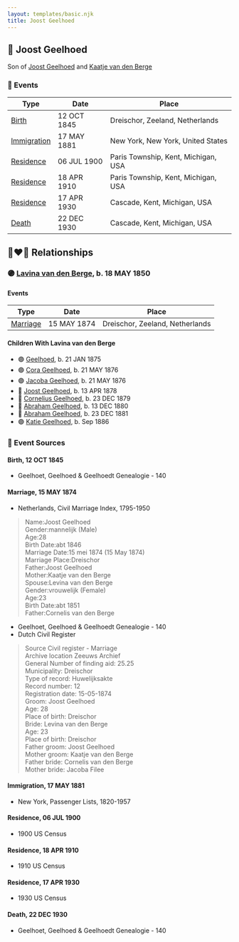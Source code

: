 ```yaml
---
layout: templates/basic.njk
title: Joost Geelhoed
---
```

## 🔵 Joost Geelhoed

Son of [Joost Geelhoed](/people/7/72031888) and [Kaatje van den Berge](/people/3/32271874)

### 📆 Events

Type | Date | Place
------ | ------ | ------
[Birth](#event-f937ac64-bfba-46b6-8803-f008c2891090) | 12 OCT 1845 | Dreischor, Zeeland, Netherlands
[Immigration](#event-66f3154f-9b1c-4ac4-b3fe-b872b871190e) | 17 MAY 1881 | New York, New York, United States
[Residence](#event-00e4904d-8cde-41a8-ace2-b5030914f876) | 06 JUL 1900 | Paris Township, Kent, Michigan, USA
[Residence](#event-043965e8-8cbd-4c93-8a43-efcff84cdb90) | 18 APR 1910 | Paris Township, Kent, Michigan, USA
[Residence](#event-6243e071-f1ab-4453-8514-8be0490c2d6e) | 17 APR 1930 | Cascade, Kent, Michigan, USA
[Death](#event-f7cbdd80-80f9-43b0-807e-490b1820de79) | 22 DEC 1930 | Cascade, Kent, Michigan, USA

## 👩‍❤️‍👨 Relationships

### 🟣 [Lavina van den Berge](/people/7/71558365), b. 18 MAY 1850

#### Events

Type | Date | Place
------ | ------ | ------
[Marriage](#event-5957c3b0-ba9e-4a32-b6ee-aea87f1e8596) | 15 MAY 1874 | Dreischor, Zeeland, Netherlands
#### Children With Lavina van den Berge
* 🟣 [Geelhoed](/people/6/62590620), b. 21 JAN 1875
* 🟣 [Cora Geelhoed](/people/2/21750520), b. 21 MAY 1876
* 🟣 [Jacoba Geelhoed](/people/9/93554380), b. 21 MAY 1876
* 🔵 [Joost Geelhoed](/people/7/79801340), b. 13 APR 1878
* 🔵 [Cornelius Geelhoed](/people/9/92844960), b. 23 DEC 1879
* 🔵 [Abraham Geelhoed](/people/9/94665728), b. 13 DEC 1880
* 🔵 [Abraham Geelhoed](/people/4/47951154), b. 23 DEC 1881
* 🟣 [Katie Geelhoed](/people/7/74962834), b. Sep 1886
### 📰 Event Sources

#### <a id="event-f937ac64-bfba-46b6-8803-f008c2891090"></a> Birth, 12 OCT 1845
* Geelhoet, Geelhoed & Geelhoedt Genealogie  - 140

#### <a id="event-5957c3b0-ba9e-4a32-b6ee-aea87f1e8596"></a> Marriage, 15 MAY 1874
* Netherlands, Civil Marriage Index, 1795-1950
>   
  > Name:Joost Geelhoed  
  > Gender:mannelijk (Male)  
  > Age:28  
  > Birth Date:abt 1846  
  > Marriage Date:15 mei 1874 (15 May 1874)  
  > Marriage Place:Dreischor  
  > Father:Joost Geelhoed  
  > Mother:Kaatje van den Berge  
  > Spouse:Levina van den Berge  
  > Gender:vrouwelijk (Female)  
  > Age:23  
  > Birth Date:abt 1851  
  > Father:Cornelis van den Berge
* Geelhoet, Geelhoed & Geelhoedt Genealogie  - 140
* Dutch Civil Register
>   
  > Source Civil register - Marriage  
  > Archive location Zeeuws Archief  
  > General Number of finding aid: 25.25  
  > Municipality: Dreischor  
  > Type of record: Huwelijksakte  
  > Record number: 12  
  > Registration date: 15-05-1874  
  > Groom: Joost Geelhoed  
  > Age: 28  
  > Place of birth: Dreischor  
  > Bride: Levina van den Berge  
  > Age: 23  
  > Place of birth: Dreischor  
  > Father groom: Joost Geelhoed  
  > Mother groom: Kaatje van den Berge  
  > Father bride: Cornelis van den Berge  
  > Mother bride: Jacoba Filee

#### <a id="event-66f3154f-9b1c-4ac4-b3fe-b872b871190e"></a> Immigration, 17 MAY 1881
* New York, Passenger Lists, 1820-1957

#### <a id="event-00e4904d-8cde-41a8-ace2-b5030914f876"></a> Residence, 06 JUL 1900
* 1900 US Census

#### <a id="event-043965e8-8cbd-4c93-8a43-efcff84cdb90"></a> Residence, 18 APR 1910
* 1910 US Census

#### <a id="event-6243e071-f1ab-4453-8514-8be0490c2d6e"></a> Residence, 17 APR 1930
* 1930 US Census
#### <a id="event-f7cbdd80-80f9-43b0-807e-490b1820de79"></a> Death, 22 DEC 1930
* Geelhoet, Geelhoed & Geelhoedt Genealogie  - 140
